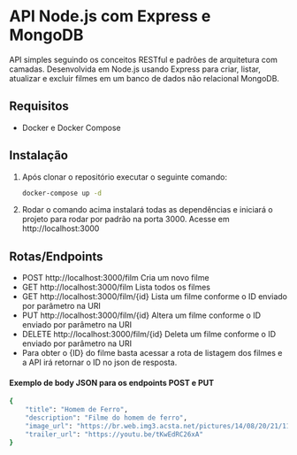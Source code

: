 # API Node.js com Express e MongoDB

API simples seguindo os conceitos RESTful e padrões de arquitetura com camadas. 
Desenvolvida em Node.js usando Express para criar, listar, atualizar e excluir filmes em um banco de dados não relacional MongoDB.

## Requisitos
- Docker e Docker Compose

## Instalação

1. Após clonar o repositório executar o seguinte comando:

   ```bash
   docker-compose up -d

2. Rodar o comando acima instalará todas as dependências e iniciará o projeto para rodar por padrão na porta 3000.
   Acesse em http://localhost:3000

## Rotas/Endpoints
- POST http://localhost:3000/film Cria um novo filme
- GET http://localhost:3000/film Lista todos os filmes
- GET http://localhost:3000/film/{id} Lista um filme conforme o ID enviado por parâmetro na URI
- PUT http://localhost:3000/film/{id} Altera um filme conforme o ID enviado por parâmetro na URI
- DELETE http://localhost:3000/film/{id} Deleta um filme conforme o ID enviado por parâmetro na URI
- Para obter o {ID} do filme basta acessar a rota de listagem dos filmes e a API irá retornar o ID no json de resposta.

#### Exemplo de body JSON para os endpoints POST e PUT

```bash
{
    "title": "Homem de Ferro",
    "description": "Filme do homem de ferro",
    "image_url": "https://br.web.img3.acsta.net/pictures/14/08/20/21/11/442051.jpg",
    "trailer_url": "https://youtu.be/tKwEdRC26xA"
}
```

   
